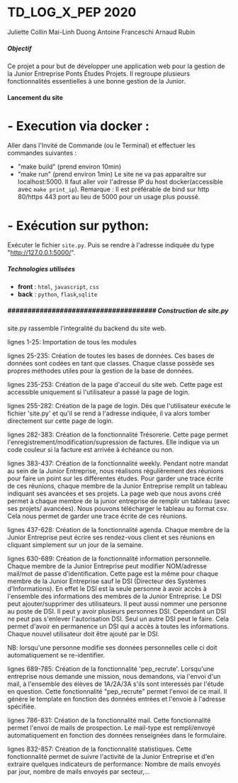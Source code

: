 # TD_LOG_X_PEP 2020
Juliette Collin 
Mai-Linh Duong 
Antoine Franceschi
Arnaud Rubin 

##### Objectif

Ce projet a pour but de développer une application web pour la gestion de la Junior Entreprise Ponts Études Projets. Il regroupe plusieurs fonctionnalités essentielles à une bonne gestion de la Junior. 


#### Lancement du site
#         - Execution via docker : 
Aller dans l'Invité de Commande (ou le Terminal) et effectuer les commandes suivantes : 
- "make build" (prend environ 10min)
- "make run" (prend environ 1min)
Le site ne va pas apparaître sur localhost:5000. Il faut aller voir l'adresse IP du host docker(accessible avec `make print_ip`). Remarque : Il est préférable de bind sur http 80/https 443 port au lieu de 5000 pour un usage plus poussé.


#         - Exécution sur python:
Exécuter le fichier `site.py`. Puis se rendre à l'adresse indiquée du type "http://127.0.0.1:5000/".



##### Technologies utilisées
- **front** : `html`, `javascript`, `css`
- **back** :  `python`, `flask`,`sqlite`

##### ##################################### Construction de site.py ####################################

site.py rassemble l'integralité du backend du site web. 

lignes 1-25: Importation de tous les modules 

lignes 25-235: Création de toutes les bases de données. Ces bases de données sont codées en tant que classes. Chaque classe possède ses propres méthodes utiles pour la gestion de la base de données.

lignes 235-253: Création de la page d'acceuil du site web. Cette page est accessible uniquement si l'utilisateur a passé la page de login.

lignes 255-282: Création de la page de login. Dès que l'utilisateur exécute le fichier 'site.py' et qu'il se rend à l'adresse indiquée, il va alors tomber directement sur cette page de login. 

lignes 282-383: Création de la fonctionnalité Trésorerie. Cette page permet l'enregistrement/modification/supression de factures. Elle indique via un code couleur si la facture est arrivée à échéance ou non. 

lignes 383-437: Création de la fonctionnalité weekly. Pendant notre mandat au sein de la Junior Entreprise, nous réalisons régulièrement des réunions pour faire un point sur les différentes études. Pour garder une trace écrite de ces réunions, chaque membre de la Junior Entreprise remplit un tableau indiquant ses avancées et ses projets. La page web que nous avons créé permet à chaque membre de la junior entreprise de remplir un tableau (avec ses projets/ avancées). Nous pouvons télécharger le tableau au format csv. Cela nous permet de garder une trace écrite de ces réunions. 

lignes 437-628: Création de la fonctionnalité agenda. Chaque membre de la Junior Entreprise peut écrire ses rendez-vous client et ses réunions en cliquant simplement sur un jour de la semaine. 

lignes 630-689: Création de la fonctionnalité information personnelle. Chaque membre de la Junior Entreprise peut modifier NOM/adresse mail/mot de passe d'identification. Cette page est la même pour chaque membre de la Junior Entreprise sauf le DSI (Directeur des Systèmes d'Informations). En effet le DSI est la seule personne à avoir accès à l'ensemble des informations des membres de la Junior Entreprise. Le DSI peut ajouter/supprimer des utilisateurs. Il peut aussi nommer une personne au poste de DSI. Il peut y avoir plusieurs personnes DSI. Cependant un DSI ne peut pas s'enlever l'autorisation DSI. Seul un autre DSI peut le faire. Cela permet d'avoir en permanence un DSI qui a accès à toutes les informations. Chaque nouvel utilisateur doit être ajouté par le DSI. 

NB: lorsqu'une personne modifie ses données personnelles celle ci doit automatiquement se re-identifier. 

lignes 689-785: Création de la fonctionnalité 'pep_recrute'. Lorsqu'une entreprise nous demande une mission, nous demandons, via l'envoi d'un mail, à l'ensemble des élèves de 1A/2A/3A s'ils sont interessés par l'étude en question. Cette fonctionnalité "pep_recrute" permet l'envoi de ce mail. Il génère le template en fonction des données entrées et l'envoie à l'adresse spécifiée.

lignes 786-831: Création de la fonctionnalité mail. Cette fonctionnalité permet l'envoi de mails de prospection. Le mail-type est rempli/envoyé automatiquement en fonction des données renseignées dans le formulaire. 

lignes 832-857: Création de la fonctionnalité statistiques. Cette fonctionnalité permet de suivre l'activité de la Junior Entreprise et d'en extraire quelques indicateurs de performance: Nombre de mails envoyés par jour, nombre de mails envoyés par secteur,...







